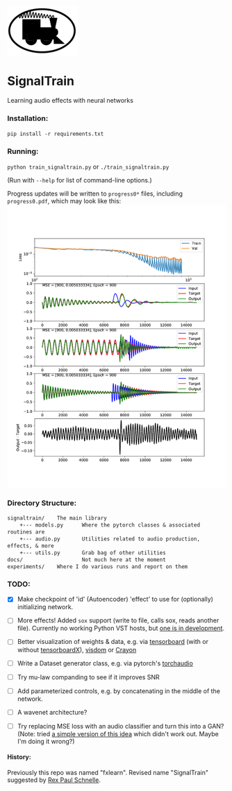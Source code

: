 ![images/stlogo.png](images/stlogo.png)
# SignalTrain

Learning audio effects with neural networks

### Installation:
`pip install -r requirements.txt`

### Running:
`python train_signaltrain.py` or `./train_signaltrain.py`

(Run with `--help` for list of command-line options.)

Progress updates will be written to `progress0*` files, including `progress0.pdf`, which may look like this:
![progress_example.png](images/progress_example.png)

### Directory Structure:
```
signaltrain/    The main library
    +--- models.py      Where the pytorch classes & associated routines are
    +--- audio.py       Utilities related to audio production, effects, & more
    +--- utils.py       Grab bag of other utilities
docs/                   Not much here at the moment
experiments/    Where I do various runs and report on them
```

### TODO:
* [x]  Make checkpoint of 'id' (Autoencoder) 'effect' to use for (optionally) initializing network.
* [ ]  More effects!  Added `sox` support (write to file, calls sox, reads another file).  Currently no working Python VST hosts, but [one is in development](https://github.com/igorgad/dpm).
* [ ]  Better visualization of weights & data, e.g. via [tensorboard](https://github.com/yunjey/pytorch-tutorial/tree/master/tutorials/04-utils/tensorboard) (with or without [tensorboardX](https://github.com/lanpa/tensorboard-pytorch)), [visdom](https://github.com/facebookresearch/visdom) or [Crayon](https://github.com/torrvision/crayon)
* [ ]  Write a Dataset generator class, e.g. via pytorch's [torchaudio](https://github.com/pytorch/audio)
* [ ]  Try mu-law companding to see if it improves SNR
* [ ]  Add parameterized controls, e.g. by concatenating in the middle of the network. 
* [ ]  A wavenet architecture? 
* [ ]  Try replacing MSE loss with an audio classifier and turn this into a GAN?  (Note: tried [a simple version of this idea](https://gist.github.com/drscotthawley/f0ecdc49d1c98d20dae26eb115b044b8) which didn't work out. Maybe I'm doing it wrong?) 


#### History:
Previously this repo was named "fxlearn".  Revised name "SignalTrain" suggested by [Rex Paul Schnelle](https://rexmusic.us/).
